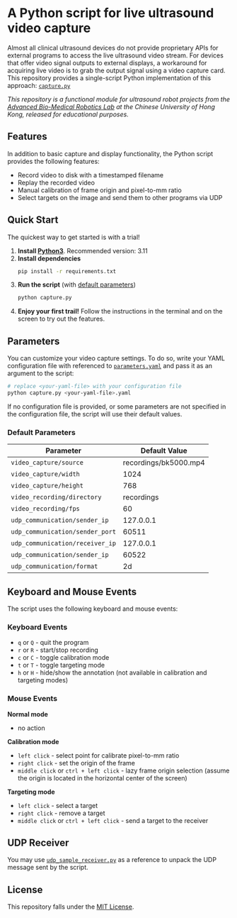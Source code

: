 # A Python script for live ultrasound video capture

Almost all clinical ultrasound devices do not provide proprietary APIs for external programs to access the live ultrasound video stream. For devices that offer video signal outputs to external displays, a workaround for acquiring live video is to grab the output signal using a video capture card. This repository provides a single-script Python implementation of this approach: [`capture.py`](capture.py)

_This repository is a functional module for ultrasound robot projects from the [Advanced Bio-Medical Robotics Lab](https://research.surgery.cuhk.edu.hk/lizhengrobotics/) at the Chinese University of Hong Kong, released for educational purposes._

## Features
In addition to basic capture and display functionality, the Python script provides the following features:
- Record video to disk with a timestamped filename
- Replay the recorded video
- Manual calibration of frame origin and pixel-to-mm ratio
- Select targets on the image and send them to other programs via UDP

## Quick Start
The quickest way to get started is with a trial!
1. **Install [Python3](https://www.python.org/downloads/)**. Recommended version: 3.11
2. **Install dependencies**
    ```bash
    pip install -r requirements.txt
    ```
3. **Run the script** (with [default parameters](#default-parameters))
   ```bash
   python capture.py
   ```
4. **Enjoy your first trail!** Follow the instructions in the terminal and on the screen to try out the features.

## Parameters
You can customize your video capture settings. To do so, write your YAML configuration file with referenced to [`parameters.yaml`](parameters.yaml) and pass it as an argument to the script:
```bash
# replace <your-yaml-file> with your configuration file
python capture.py <your-yaml-file>.yaml
```
If no configuration file is provided, or some parameters are not specified in the configuration file, the script will use their default values.

### Default Parameters
| Parameter | Default Value |
| --- | --- |
| `video_capture/source` | recordings/bk5000.mp4 |
| `video_capture/width` | 1024 |
| `video_capture/height` | 768 |
| `video_recording/directory` | recordings |
| `video_recording/fps` | 60 |
| `udp_communication/sender_ip` | 127.0.0.1 |
| `udp_communication/sender_port` | 60511 |
| `udp_communication/receiver_ip` | 127.0.0.1 |
| `udp_communication/sender_ip` | 60522 |
| `udp_communication/format` | 2d |

## Keyboard and Mouse Events
The script uses the following keyboard and mouse events:
### Keyboard Events
- `q` or `Q` - quit the program
- `r` or `R` - start/stop recording
- `c` or `C` - toggle calibration mode
- `t` or `T` - toggle targeting mode
- `h` or `H` - hide/show the annotation (not available in calibration and targeting modes)

### Mouse Events
**Normal mode**
 - no action
  
**Calibration mode**
- `left click` - select point for calibrate pixel-to-mm ratio
- `right click` - set the origin of the frame
- `middle click` or `ctrl + left click` - lazy frame origin selection (assume the origin is located in the horizontal center of the screen)

**Targeting mode**
- `left click` - select a target
- `right click` - remove a target
- `middle click` or `ctrl + left click` - send a target to the receiver 
  
## UDP Receiver
You may use [`udp_sample_receiver.py`](udp_sample_receiver.py) as a reference to unpack the UDP message sent by the script. 

## License
This repository falls under the [MIT License](LICENSE). 